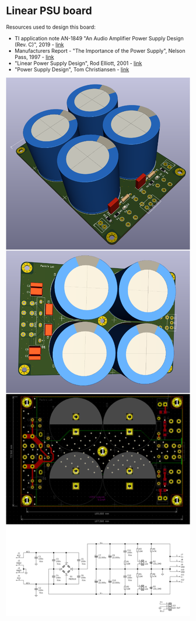 # Linear PSU board

Resources used to design this board:

* TI application note AN-1849 "An Audio Amplifier Power Supply Design (Rev. C)", 2019 - [link](https://www.ti.com/lit/pdf/snaa057)
* Manufacturers Report - "The Importance of the Power Supply", Nelson Pass, 1997 - [link](https://hometheaterhifi.com/volume_4_2/nelpass.html)
* "Linear Power Supply Design", Rod Elliott, 2001 - [link](https://sound-au.com/power-supplies.htm)
* "Power Supply Design", Tom Christiansen - [link](https://neurochrome.com/pages/power-supply-design)

![Screenshot](imgs/3d1.png)
![Screenshot](imgs/3d2.png)
![Screenshot](imgs/pcb.png)
![Screenshot](imgs/sch.png)
